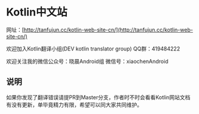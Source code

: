 # Kotlin中文站

网址：[http://tanfujun.cc/kotlin-web-site-cn/](http://tanfujun.cc/kotlin-web-site-cn/)

欢迎加入Kotlin翻译小组(DEV kotlin translator group)   QQ群：419484222  

欢迎关注我的微信公众号：晓晨Android组 微信号：xiaochenAndroid

## 说明

如果你发现了翻译错误请提PR到Master分支，作者时不时会看看Kotlin网站文档有没有更新，单毕竟精力有限，希望可以同大家共同维护。
